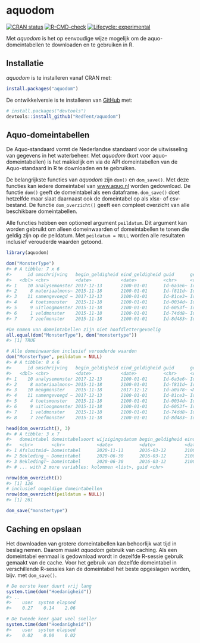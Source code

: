 
<!-- README.md is generated from README.Rmd. Please edit that file -->

# aquodom

<!-- badges: start -->

[![CRAN
status](https://www.r-pkg.org/badges/version/aquodom)](https://CRAN.R-project.org/package=aquodom)
[![R-CMD-check](https://github.com/RedTent/aquodom/workflows/R-CMD-check/badge.svg)](https://github.com/RedTent/aquodom/actions)
[![Lifecycle:
experimental](https://img.shields.io/badge/lifecycle-experimental-orange.svg)](https://lifecycle.r-lib.org/articles/stages.html#experimental)
<!-- badges: end -->

Met *aquodom* is het op eenvoudige wijze mogelijk om de
aquo-domeintabellen te downloaden en te gebruiken in R.

## Installatie

*aquodom* is te installeren vanaf CRAN met:

``` r
install.packages("aquodom") 
```

De ontwikkelversie is te installeren van
[GitHub](https://github.com/RedTent/aquodom) met:

``` r
# install.packages("devtools")
devtools::install_github("RedTent/aquodom")
```

## Aquo-domeintabellen

De Aquo-standaard vormt de Nederlandse standaard voor de uitwisseling
van gegevens in het waterbeheer. Met *aquodom* (kort voor
aquo-domeintabellen) is het makkelijk om via de API domeintabellen van
de Aquo-standaard in R te downloaden en te gebruiken.

De belangrijkste functies van *aquodom* zijn `dom()` en `dom_save()`.
Met deze functies kan iedere domeintabel van www.aquo.nl worden
gedownload. De functie `dom()` geeft de domeintabel als een dataframe.
`dom_save()` doet hetzelfde maar slaat daarnaast ook de domeintabel op
als xlsx- of csv-bestand. De functie `dom_overzicht()` geeft een
compleet overzicht van alle beschikbare domeintabellen.

Alle functies hebben een optioneel argument `peildatum`. Dit argument
kan worden gebruikt om alleen domeinwaarden of domeintabellen te tonen
die geldig zijn op de peildatum. Met `peildatum = NULL` worden alle
resultaten inclusief verouderde waarden getoond.

``` r
library(aquodom)

dom("MonsterType")
#> # A tibble: 7 x 6
#>      id omschrijving   begin_geldigheid eind_geldigheid guid      gerelateerd   
#>   <dbl> <chr>          <date>           <date>          <chr>     <chr>         
#> 1    10 analysemonster 2017-12-13       2100-01-01      Id-6a3e6~ Id-99092d94-d~
#> 2     8 materiaalmons~ 2015-11-18       2100-01-01      Id-f811d~ Id-2d146a3e-3~
#> 3    11 samengevoegd ~ 2017-12-13       2100-01-01      Id-81ce3~ Id-8df42796-7~
#> 4     4 toetsmonster   2015-11-18       2100-01-01      Id-0034d~ Id-ad4f1180-6~
#> 5     9 uitloogmonster 2015-11-18       2100-01-01      Id-6053f~ Id-48826f74-c~
#> 6     1 veldmonster    2015-11-18       2100-01-01      Id-74dd8~ Id-3e9918e3-4~
#> 7     7 zeefmonster    2015-11-18       2100-01-01      Id-8d483~ Id-63ac95ff-1~

#De namen van domeintabellen zijn niet hoofdlettergevoelig
all.equal(dom("MonsterType"), dom("monstertype"))
#> [1] TRUE

# Alle domeinwaarden inclusief verouderde waarden
dom("MonsterType", peildatum = NULL)
#> # A tibble: 8 x 6
#>      id omschrijving   begin_geldigheid eind_geldigheid guid      gerelateerd   
#>   <dbl> <chr>          <date>           <date>          <chr>     <chr>         
#> 1    10 analysemonster 2017-12-13       2100-01-01      Id-6a3e6~ Id-99092d94-d~
#> 2     8 materiaalmons~ 2015-11-18       2100-01-01      Id-f811d~ Id-2d146a3e-3~
#> 3    10 mengmonster    2015-11-18       2017-12-12      Id-a0a78~ <NA>          
#> 4    11 samengevoegd ~ 2017-12-13       2100-01-01      Id-81ce3~ Id-8df42796-7~
#> 5     4 toetsmonster   2015-11-18       2100-01-01      Id-0034d~ Id-ad4f1180-6~
#> 6     9 uitloogmonster 2015-11-18       2100-01-01      Id-6053f~ Id-48826f74-c~
#> 7     1 veldmonster    2015-11-18       2100-01-01      Id-74dd8~ Id-3e9918e3-4~
#> 8     7 zeefmonster    2015-11-18       2100-01-01      Id-8d483~ Id-63ac95ff-1~

head(dom_overzicht(), 3)
#> # A tibble: 3 x 7
#>   domeintabel domeintabelsoort wijzigingsdatum begin_geldigheid eind_geldigheid
#>   <chr>       <chr>            <date>          <date>           <date>         
#> 1 Afsluitmid~ Domeintabel      2020-11-11      2016-03-12       2100-01-01     
#> 2 Bekleding_~ Domeintabel      2020-06-30      2016-03-12       2100-01-01     
#> 3 BekledingT~ Domeintabel      2020-06-30      2016-03-12       2100-01-01     
#> # ... with 2 more variables: kolommen <list>, guid <chr>

nrow(dom_overzicht())
#> [1] 126
# inclusief ongeldige domeintabellen
nrow(dom_overzicht(peildatum = NULL))
#> [1] 261
```

``` r
dom_save("monstertype")
```

## Caching en opslaan

Het downloaden van grotere domeintabellen kan behoorlijk wat tijd in
beslag nemen. Daarom maakt *aquodom* gebruik van caching. Als een
domeintabel eenmaal is gedownload wordt in dezelfde R-sessie gebruik
gemaakt van de cache. Voor het gebruik van dezelfde domeintabel in
verschillende R-sessies kan de domeintabel het beste opgeslagen worden,
bijv. met `dom_save()`.

``` r
# De eerste keer duurt vrij lang
system.time(dom("Hoedanigheid"))
#> ..
#>    user  system elapsed 
#>    0.27    0.14    2.06

# De tweede keer gaat veel sneller
system.time(dom("Hoedanigheid"))
#>    user  system elapsed 
#>    0.02    0.00    0.02
```
